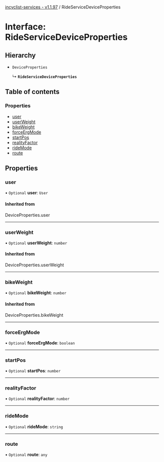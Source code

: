 [incyclist-services - v1.1.97](../README.md) / RideServiceDeviceProperties

# Interface: RideServiceDeviceProperties

## Hierarchy

- `DeviceProperties`

  ↳ **`RideServiceDeviceProperties`**

## Table of contents

### Properties

- [user](RideServiceDeviceProperties.md#user)
- [userWeight](RideServiceDeviceProperties.md#userweight)
- [bikeWeight](RideServiceDeviceProperties.md#bikeweight)
- [forceErgMode](RideServiceDeviceProperties.md#forceergmode)
- [startPos](RideServiceDeviceProperties.md#startpos)
- [realityFactor](RideServiceDeviceProperties.md#realityfactor)
- [rideMode](RideServiceDeviceProperties.md#ridemode)
- [route](RideServiceDeviceProperties.md#route)

## Properties

### user

• `Optional` **user**: `User`

#### Inherited from

DeviceProperties.user

___

### userWeight

• `Optional` **userWeight**: `number`

#### Inherited from

DeviceProperties.userWeight

___

### bikeWeight

• `Optional` **bikeWeight**: `number`

#### Inherited from

DeviceProperties.bikeWeight

___

### forceErgMode

• `Optional` **forceErgMode**: `boolean`

___

### startPos

• `Optional` **startPos**: `number`

___

### realityFactor

• `Optional` **realityFactor**: `number`

___

### rideMode

• `Optional` **rideMode**: `string`

___

### route

• `Optional` **route**: `any`
